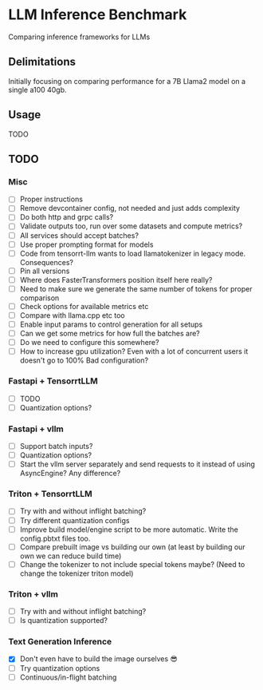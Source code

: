 # LLM Inference Benchmark
Comparing inference frameworks for LLMs

## Delimitations
Initially focusing on comparing performance for a 7B Llama2 model on a single a100 40gb.

## Usage
TODO

## TODO

### Misc
- [ ] Proper instructions
- [ ] Remove devcontainer config, not needed and just adds complexity
- [ ] Do both http and grpc calls?
- [ ] Validate outputs too, run over some datasets and compute metrics?
- [ ] All services should accept batches?
- [ ] Use proper prompting format for models
- [ ] Code from tensorrt-llm wants to load llamatokenizer in legacy mode. Consequences?
- [ ] Pin all versions
- [ ] Where does FasterTransformers position itself here really?
- [ ] Need to make sure we generate the same number of tokens for proper comparison
- [ ] Check options for available metrics etc
- [ ] Compare with llama.cpp etc too
- [ ] Enable input params to control generation for all setups
- [ ] Can we get some metrics for how full the batches are?
- [ ] Do we need to configure this somewhere?
- [ ] How to increase gpu utilization? Even with a lot of concurrent users it doesn't go to 100%
      Bad configuration?

### Fastapi + TensorrtLLM
- [ ] TODO
- [ ] Quantization options?

### Fastapi + vllm
- [ ] Support batch inputs?
- [ ] Quantization options?
- [ ] Start the vllm server separately and send requests to it instead of using AsyncEngine? Any difference?

### Triton + TensorrtLLM
- [ ] Try with and without inflight batching?
- [ ] Try different quantization configs
- [ ] Improve build model/engine script to be more automatic. Write the config.pbtxt files too.
- [ ] Compare prebuilt image vs building our own (at least by building our own we can reduce build time)
- [ ] Change the tokenizer to not include special tokens maybe? (Need to change the tokenizer triton model)

### Triton + vllm
- [ ] Try with and without inflight batching?
- [ ] Is quantization supported?

### Text Generation Inference
- [x] Don't even have to build the image ourselves :sunglasses:
- [ ] Try quantization options
- [ ] Continuous/in-flight batching
